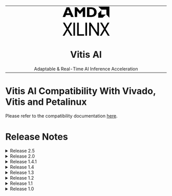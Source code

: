 ﻿<table class="sphinxhide">
 <tr>
   <td align="center"><img src="https://raw.githubusercontent.com/Xilinx/Image-Collateral/main/xilinx-logo.png" width="30%"/><h1>Vitis AI</h1><h0>Adaptable & Real-Time AI Inference Acceleration</h0>
   </td>
 </tr>
</table>

# Vitis AI Compatibility With Vivado, Vitis and Petalinux

Please refer to the compatibility documentation [here](version_compatibility.md).

# Release Notes

<details>
  <summary>Release 2.5</summary>
  
  ### New Features/Highlights
- AI Model Zoo added 14 new models, including BERT-based NLP, Vision Transformer (ViT), Optical Character Recognition (OCR), Simultaneous Localization and Mapping (SLAM), and more Once-for-All (OFA) models
- Added 38 base & optimized models for AMD EPYC server processors
- AI Quantizer added model inspector, now supports TensorFlow 2.8 and Pytorch 1.10
- Whole Graph Optimizer (WeGO) supports Pytorch 1.x and TensorFlow 2.x
- Deep Learning Processing Unit (DPU) for Versal® ACAP supports multiple compute units (CU), new Arithmetic Logic Unit (ALU) engine, Depthwise convolution and more operators supported by the DPUs on VCK5000 and Alveo™ data center accelerator cards
- Inference server supports ZenDNN as backend on AMD EPYC™ server processors
- New examples added to Whole Application Acceleration (WAA) for VCK5000 Versal development card and Zynq® UltraScale+™ evaluation kits

### Release Notes
### AI Model Zoo
- Added 14 new models, and 134 models in total
- Expanded model categories for diverse AI workloads :
   - Added models for data center application requirements including text detection and end-to-end OCR
   - Added BERT-based NLP and Vision Transformer (ViT) models on VCK5000
   - More OFA-optimized models, including OFA-RCAN for Super-Resolution and OFA-YOLO for Object Detection 
   - Added models for industrial vision and SLAM, including Interest Point Detection & Description model and Hierarchical Localization model.
- Added 38 base & optimized models for AMD EPYC CPU
- EoU enhancement:
   - Improved model index by application categories

### AI Quantizer-CNN
- Added Model Inspector that inspects a float model and shows partition results
- Support Tensorflow 2.8 and Pytorch 1.10
- Support float-scale and per-channel quantization
- Support configuration for different quantize strategies

### AI Optimizer
- OFA enhancement:
   - Support even kernel size of convolution
   - Support ConvTranspose2d
   - Updated examples
- One-step and iterative pruning enhancement:
   - Resumed model analysis or search after exception

### AI Compiler
- Support ALU for DPUCZDX8G
- Support new models

### AI Library / VART
- Added 6 new model libraries and support 17 new models
- Custom Op Enhancement
- Added new CPU operators
- Xdputil Tool Enhancement
- Two new demos on VCK190 Versal development board

### AI Profiler
- Full support on custom OP and Graph Runner
- Stability optimization

### Edge DPU-DPUCZDX8G
- New ALU engine to replace pool engine and DepthWiseConv engine in MISC:
   - ALU: support new features, e.g. large-kernel-size MaxPool, AveragePool, rectangle-kernel-size AveragePool, 16bit const weights
   - ALU: support HardSigmoid and HardSwish
   - ALU: support DepthwiseConv + LeakyReLU
   - ALU: support the parallelism configuration
- DPU IP and TRD on ZCU102 with encrypted RTL IP based on 2022.1 Vitis platform

### Edge DPU-DPUCVDX8G
- Optimized ALU that better support features like channel-attention
- Support multiple compute units
- Support DepthwiseConv + LeakyReLU
- Support Versal DPU IP and TRD on VCK190 with encrypted RTL and AIE code which still in C32B1-6/C64B1-5, and based on 2022.1 Vitis platform

### Cloud DPU-DPUCVDX8H
- Enlarged DepthWise convolution kernel size that ranges from 1x1 to 8x8
- Support AIE based pooling and ElementWise add & multiply, and big kernel size pooling
- Support more DepthWise convolution kernel sizes

### Cloud DPU-DPUCADF8H
- Support ReLU6/LeakyReLU and MobileNet series models
- Fixed the issue of missing directories in some cases in the .XO flow

### Whole Graph Optimizer (WeGO)
- Support PyTorch 1.x and TensorFlow 2.x in-framework inference
- Added 19 PyTorch 1.x/Tensorflow 2.x/Tensorflow 1.x examples, including classification, object detection, segmentation and more

### Inference Server 
- Added gRPC API to inference server flow
- Support Tensorflow/Pytorch
- Support AMD ZenDNN as backend

### WAA
- New examples for VCK5000 & ZCU104 - ResNet & adas_detection
- New ResNet example containing AIE based pre-prorcessing kernel 
- Xclbin generation using Pre-built DPU flow for ZCU102/U50 ResNet and adas_detection applications
- Xclbin generation using build flow for ZCU104/VCK190 ResNet and adas_detection applications
- Porting of all VCK190 examples from ES1 to production version and use base platform instead of custom platform
 
</details>



<details>
  <summary>Release 2.0</summary>
 
### New Features/Highlights
1. General Availability (GA) for VCK190(Production Silicon), VCK5000(Production Silicon) and U55C
2. Add support for newer Pytorch and Tensorflow version: Pytorch 1.8-1.9, Tensorflow 2.4-2.6
3. Add 22 new models, including Solo, Yolo-X, UltraFast, CLOCs, PSMNet, FairMOT, SESR, DRUNet, SSR as well as 3 NLP models and 2 OFA (Once-for-all) models 
4. Add the new custom OP flow to run models with DPU un-supported OPs with enhancement across quantizer, compiler and runtime 
5. Add more layers and configurations of DPU for VCK190 and DPU for VCK5000
6. Add OFA pruning and TF2 keras support for AI optimizer
7. Run inference directly from Tensorflow (Demo) for cloud DPU


### Release Notes
### Model Zoo
- 22 new models added, 130 total
  - 19 new Pytorch models including 3 NLP and 2 OFA models
  - 3 new Tensorflow models
- Added new application models
  - AD/ADAS: Solo for instance segmentation, Yolo-X for traffic sign detection, UltraFast for lane detection, CLOCs for sensor fusion
  - Medical: SESR for super resolution, DRUNet for image denoise, SSR for spectral remove
  - Smart city and industrial vision: PSMNet for binocular depth estimation, FairMOT for joint detection and Re-ID 
- EoU Enhancements
  - Updated automatic script to search and download required models 

### Quantizer
- TF2 quantizer
  - Add support TF 2.4-2.6
  - Add support for custom OP flow, including shape inference, quantization and dumping
  - Add support for CUDA 11
  - Add support for input_shape assignment when deploying QAT models
  - Improve support for TFOpLambda layers
  - Update support for hardware simulation, including sigmoid layer, leaky_relu layer, global and non-global average pooling layer
  - Bugfixs for sequential models and quantize position adjustment
- TF1 quantizer
  - Add quantization support for new ops, including hard-sigmoid, hard-swish, element-wise multiply ops
  - Add support for replacing normal sigmoid with hard sigmoid
  - Update support for float weights dumping when dumping golden results
  - Bugfixs for inconsistency of python APIs and cli APIs
- Pytorch quantizer
  - Add support for pytorch 1.8 and 1.9
  - Support CUDA 11
  - Support custom OP flow
  - Improve fast finetune performance on memory consumption and accuracy
  - Reduce memory consumption by feature map among quantization
  - Improve QAT functions including better initialization of quantization scale and new API for getting quantizer’s parameters
  - Support more quantization of operations: some 1D and 3D ops, DepthwiseConvTranspose2D, pixel-shuffle, pixel-unshuffle, const
  - Support CONV/BN merging in pattern of CONV+CONCAT+BN
  - Some message enhancement to help user locate problem
  - Bugfixs about consistency with hardware

### Optimizer
- TensorFlow 1.15
  - Support tf.keras.Optimizer for model training
- TensorFlow 2.x
  - Support TensorFlow 2.3-2.6
  - Add iterative pruning
- PyTorch
  - Support PyTorch 1.4-1.9.1
  - Support shared parameters in pruning
  - Add one-step pruning
  - Add once-for-all(OFA)
  - Unified APIs for iterative and one-step pruning
  - Enable pruned model to be used by quantizer
  - Support nn.Conv3d and nn.ConvTranspose3d


### Compiler
- DPU on embedded platforms
   - Support and optimize conv3d, transposedconv3d, upsample3d and upsample2d for DPUCVDX8G(xvDPU)
   - Improve the efficiency of high resolution input for DPUCVDX8G(xvDPU)
   - Support ALUv2 new features
- DPU on Alveo/Cloud
   - Support depthwise-conv2d, h-sigmoid and h-swish for DPUCVDX8H(DPUv4E)
   - Support depthwise-conv2d for DPUCAHX8H(DPUv3E)
   - Support high resolution model inference 
- Support custom OP flow

### AI Library and VART
- Support all the new models in Model Zoo: end-to-end deployment in Vitis AI Library
- Improved GraphRunner to better support custom OP flow
- Add examples on how to integrate custom OPs
- Add more pre-implemented CPU OPs
- DPU driver/runtime update to support Xilinx Device Tree Generator (DTG) for Vivado flow

### AI Profiler
- Support CPU tasks tracking in graph runner
- Better memory bandwidth analysis in text summary
- Better performance to enable the analysis of large models 

### Custom OP Flow
- Provides new capability of deploying models with DPU unsupported OPs
  - Define custom OPs in quantization 
  - Register and implement custom OPs before the deployment by graph runner
- Add two examples
  - Pointpillars Pytorch model
  - MNIST Tensorflow 2 model 

### DPU
- CNN DPU for Zynq SoC / MPSoC, DPUCZDX8G (DPUv2)
  - Upgraded to 2021.2
  - Update interrupt connection in Vivado flow
- CNN DPU for Alveo-HBM, DPUCAHX8H (DPUv3E)
  - Support depth-wise convolution 
  - Support U55C
- CNN DPU for Alveo-DDR, DPUCADF8H (DPUv3Int8)
  - Updated U200/U250 xlcbins with XRT 2021.2
  - Released XO Flow
  - Released IP Product Guide (PG400)
- CNN DPU for Versal, DPUCVDX8G (xvDPU)
  - C32 (32-aie cores for a single batch) and C64 (64-aie cores for a single batch) configurable 
  - Support configurable batch size 1~5 for C64 
  - Support and optimize new OPs: conv3d, transposedconv3d, upsample3d and upsample2d
  - Reduce Conv bubbles and compute redundancy 
  - Support 16-bit const weights in ALUv2
- CNN DPU for Versal, DPUCVDX8H (DPUv4E)
  - Support depth-wise convolution with 6 PE configuration
  - Support h-sigmoid and h-swish

### Whole App Acceleration
- Upgrade to Vitis and Vivado 2021.2
- Custom plugin example: PSMNet using Cost Volume (RTL Based) accelerator on VCK190
- New accelerator for Optical Flow (TV-L1) on U50
- High resolution segmentation application on VCK190
- Options to compare throughput & accuracy between FPGA and CPU Versions
  - Throughput improvements ranging from 25% to 368%
- Reorganized for better usability and visibility

### TVM
- Add support of DPUs for U50 and U55C 

### WeGO (Whole Graph Optimizer) 
- Run inference directly from Tensorflow framework for cloud DPU
  - Automatically perform subgraph partitioning and apply optimization/acceleration for DPU subgraphs
  - Dispatch non-DPU subgraphs to TensorFlow running on CPU
- Resnet50 and Yolov3 demos on VCK5000 

### Inference Server 
- Support xmodel serving in cloud / on-premise (EA)

### Known Issues
- vai_q_caffe hangs when TRAIN and TEST phases point to the same LMDB file
- TVM compiled Inception_v3 model gives low accuracy with DPUCADF8H (DPUv3Int8)
- TensorFlow 1.15 quantizer error in QAT caused by an incorrect pattern match
- The compiler will generate incorrect instructions for transpose operation when input and output shapes match the pattern
that after removing the axis with only 1 element, the remaining shapes are the same and number of axes is more than 1.
</details>
 

<details>
  <summary>Release 1.4.1</summary>
 
### New Features/Highlights

1. Vitis AI RNN docker public release, including RNN quantizer and compiler
2. New unified xRNN runtime for U25 & U50LV based on VART Runner interface and XIR xmodels
3. Release Versal DPU TRD based on 2021.1
4. Versal WAA app updated to provide better throughput using the new XRT C++ APIs and zero copy
5. TVM easy-of-use improvement 
6. Support VCK190 and VCK5000 production boards (EA)
7. Some bugs fixed, e.g. update on xcompiler data alignment issue affecting WAA, quantizer bug fix 
</details>

<details>
  <summary>Release 1.4</summary>
 
## Release 1.4
### New Features/Highlights
1. Support new platforms, including Versal ACAP platforms VCK190, VCK5000 and Kria SoM 
2. Better Pytorch and Tensorflow model support: Pytorch 1.5-1.7.1, improved quantization for Tensorflow 2.x models
3. New models, including 4D Radar detection, Image-Lidar sensor fusion, 3D detection & segmentation, multi-task, depth estimation, super resolution for automotive, smart medical and industrial vision applications
4. New Graph Runner API to deploy models with multiple subgraphs
5. DPUCADX8G (DPUv1)deprecated with DPUCADF8H (DPUv3Int8)
6. DPUCAHX8H (DPUv3E) and DPUCAHX8L (DPUv3ME) release with xo
7. Classification & Detection WAA examples for Versal (VCK190)


### Release Notes
### Model Zoo
- 17 new models added, 109 total
  - 11 new Pytorch models
  - 5 new Tensorlfow models
  - 1 new Caffe model
- Added support for Pytorch, Tensorflow 2.3 models
- Added new application models
  - Medical and industrial vision: depth estimation, RGB-D segmentation, super resolution 
  - Automotive: 4D Radar detection, Image-Lidar sensor fusion, surround-view 3D detection, upgraded 3D segmentation and multi-task models
- EoU Enhancements:
  - provided automated download script to select models with model name and hardware platform

### Quantizer
- TensorFlow 2.x version
  - Support fast finetune in post-training quantization (PTQ)
  - Improved quantize-aware training (QAT) functions
  - Support more layers: swish/sigmoid, hard-swish, hard-sigmoid, LeakyRelu, nested tf.keras functional and sequential models
  - Support custom layers via subclassing tf.keras.layers and support custom quantization strategies
- Pytorch version
  - Support Pytorch 1.5-1.7.1 
  - Support more operators including hard-swish, hard-sigmoid
  - Support shared parameters in quantization
  - Enhanced quantization profiling and error check functions
  - Improved QAT functions
    - support training from PTQ results
    - support reused modules
    - support resuming training

### Optimizer
- TensorFlow
  - Support tf.keras APIs in TF1
  - Supports single GPU mode for model analysis
- Pytorch version
  - Improved easy-of-use with simplified APIs
  - Support torch.nn.ConvTranspose2d
  - Support reused modules

### Compiler
- Support ALU for DPUCVDX8G (xvDPU)
- Support cross-layer prefetch optimization option
- Support xmodel output nodes assignment
- Enabled features to implement zero-copy for DPUCZDX8G(DPUv2), DPUCAHX8H(DPUv3E) and DPUCAHX8L(DPUv3ME)
- Open-source network visualization tool Netron officially supports XIR

### AI Library
- Added support for 17 new models from AI Model Zoo
- Introduced new deploy APIs graph_runner, especially for models with multiple subgraphs
- Introduced new tool xdputil for DPU and xmodel debug
- Support new KV260 SoM kit
- Support DPUCVDX8G(xvDPU) on VCK190
- Support DPUCVDX8H(DPUv4E) on VCK5000

### AI Profiler
- Support new DPU IPs: DPUCAHX8L(DPUv3ME), DPUCVDX8G(xvDPU) and DPUCVDX8H(DPUv4E)
- Support DPUCZDX8G(DPUv2) and DPUCVDX8G(xvDPU) in Vivado flow
- Add Memory IO statistics

### VART
- Support Petalinux 2021.1 and OpenCV v4
- Update samples to use INT8 as the input instead of FP32

### DPU
- CNN DPU for Zynq SoC / MPSoC, DPUCZDX8G (DPUv2)
  - Upgraded to 2021.1

- CNN DPU for Alveo-HBM, DPUCAHX8H (DPUv3E), DPUCAHX8L (DPUv3ME)
  - Released xo

- CNN DPU for Alveo-DDR, DPUCADF8H (DPUv3Int8)
  - Support latest U250 platform (2020.2) 
  - Support latest U200 platform (2021.1)
  - Support AWS F1

- CNN DPU for Versal, DPUCVDX8G (xvDPU)
  - VCK190 DPU TRD
  - Provide basic unit C32 with 32-aie cores for a single batch
  - Support configurable batch size 1~6
  - Support new OPs: Global Average Pooling up to 256x256, Element Multiply, Hardsigmoid and Hardswish
  
- CNN DPU for Versal, DPUCVDX8H (DPUv4E)
  - Improved the DPU performance of small model inference with weight pre-fetch function

- CNN DPU for Alveo-DDR, DPUCADX8G (DPUv1)
  - Deprecated with DPUCADF8H (DPUv3Int8)

### Whole App Acceleration
- Multi Object Tracking (SORT) example on ZCU102 
- Classification & Detection App examples for Versal (VCK190)  
- Updated existing examples to XRT APIs and zero copy
- Added U200 (DPUv3INT8) based WAA TRD 
- Ported U200/250 examples to DPUCADF8H (DPUv3INT8)
- SSD-MobileNet U280 example accelerates both pre and post-processing on hardware

### AI Kernel Scheduler
- Unified DPU kernels into one and added samples for Alveo U200/250 (DPUv3INT8), U280, U50, U50lv

### TVM
- Support of all DPUs - ZCU102/4, U50, U200, U250, U280
- Using Petalinux for edge devices
- Increased throughput using AKS at the application level
- Yolov3 tutorial as python notebook

### Known Issues
- ZCU104 power patch fail to work in 2021.1. Board will hang or reboot with heavy workload
</details>

<details>
  <summary>Release 1.3</summary>
 
### New Features/Highlights
1. Added support for Pytorch and Tensorflow 2.3 frameworks
2. Added more ready-to-use AI models for a wider range of applications, including 3D point cloud detection and segmentation, COVID-19 chest image segmentation and other reference models
3. Unified XIR-based compilation flow from edge to cloud
4. Vitis AI Runtime (VART) fully open source
5. New RNN overlay for NLP applications
6. New CNN DPUs for the low-latency and higher throughput applications on Alveo cards
7. EoU enhancement with Beta version model partitioning and custom layer/operators plug-in

### Release Notes
#### Model Zoo
- 28 new models added, over 92 total
  - 13 new Pytorch models
  - 17 new Tensorlfow models, including 5 Tensorflow 2 models
  - 6 new Caffe models
- Added support for Pytorch, Tensorflow 2.3 models
- Added new application models
  - Medical: CT segmentation, medical robot instrument segmentation, Covid-19 chest radiograph segmentation and other reference models.
  - Automotive: added 3D point cloud detection, point cloud segmentation models
- EoU Enhancements:
  - Improved accuracy evaluation and quantization scripts for all models
  - Model zoo restructured with clearer model information

### Quantizer
- Added support for Pytorch and Tensorflow 2 frameworks
- Calibration and fine-tune quantization methods upgraded to support TensorFlow 2.3
- Improved quantization performance and added support for fine-tuning for Pytorch



### Optimizer
- Pytorch support added

### Compiler
- Added support for  Tensorflow 2.3
- Added support for all the new CNN DPUs on Alveo and Versal platforms
  1. DPUCAHX8L (DPUv3ME)
  2. DPUCADF8H (DPUv3INT8)
  3. DPUCVDX8G (Versal CNN DPU)
- EoU Enhancement
  1. Added support for model partition & custom layer/operators Plugin (Beta)
  2. AI compilation unified to the XIR-based compilation flow from edge to cloud platforms
  3. Supports hybrid compilation for customer accelerator & DPU for higher e2e performance

### AI Library
- Added support for 36 new models from AI Model Zoo
- Added supports for Xmodel compiled with XIR flow from edge to cloud
- Added support for DPUCAHX8L (DPUv3ME) on Alveo U280/U50
- Added support for supports DPUCVDX8G (Versal DPU) on VCK190



### AI Profiler

- Integrated with Vitis Analyzer 2020.2
  1. Use Vitis Analyzer 2020.2 as default GUI
  2. Added the profiling .csv file to be compatible with Vitis Analyzer
- Vaitrace supports profiling Python applications

### VART
- Fully open source in Vitis AI 1.3
- Added new Python APIs
  1. APIs for TensorBuffer Operation
  2. APIs of RunnerExt
- Added support for Xmodel compiled with XIR flow from edge to cloud
- Added support for all DPU for CNN and RNN
- Added supports for CNN DPU on Versal platforms

### DPU
- CNN DPU for Zynq SoC / MPSoC, DPUCZDX8G (DPUv2)
  - Extended stride from 1-4 to 1-8
  - Extended MaxPooling kernel from 1-8 to 1-256 to support Pointpillar network
  - Addd support for elew_mult feature
  - Optimized save engine to improve efficiency
  - Supported XIR based AI Compiler
  - EoU Enhancement
    - DPU TRD (DPUCZDX8G) upgraded from v3.2 to v3.3
    - Added support for Vitis GUI flow for the integration

- CNN DPU for Alveo-HBM, DPUCAHX8L (v3ME)
  - Released as xclbin
  - Added support for HBM Alveo cards U280, U50, U50LV
  - Optimized with back-to-back Conv & Depthwise Conv engines to increase computing parallelism
  - Designed hierarchical memory system, URAM & HBM, to maximize data movement
  - Added support for low-latency CNN inference for high resolutions images
  - Added support for XIR-based compilation flow

- CNN DPU for Alveo-DDR, DPUCADF8H (DPUv3Int8)
  - Released as xclbin
  - Added support for DDR Alveo cards U200 and U250, Cloud FaaS
  - 2x throughput improvement over DPUv1 in INT8 mode
  - High efficiency engine can reach ~80% efficiency
  - Drop-in replacement for DPUv1 features
    1. Streaming execution
    2. Multi-process support
  - Ready for Whole Application Acceleration workloads
  - Added Support for XIR-based compilation flow

- RNN DPU, DPURAHR16L (xRNN)
  - Released as xclbin
  - Supported platforms:
    1. Alveo U25 for batch 1
    2. Alveo U50lv for batch 7
  - RNN quantizer, INT16 (16bit)
  - RNN compiler
  - Unified XRNN runner in VART;
  - Supports three RNN models
    1. Customer Satisfaction
    2. IMDB Sentiment Detection
    3. Open Information Extraction



### Whole App Acceleration
- DPUv2 TRD flow to build from sources (see [WAA-TRD](https://github.com/xilinx/vitis-ai/dsa/WAA-TRD))
- DFx based TRD flow to build from pre-built IPs
  1. DPUCZDZ8G

- Existing WAA classification and detection examples ported to DPUv3e (earlier only for DPUv2 and DPUv1) (see [Whole-App-Acceleration](https://github.com/xilinx/vitis-ai/demo/Whole-App-Acceleration))
- Fall Detection App using DPUv1 and Accelerated Optical Flow (see [Fall Detection](https://github.com/xilinx/vitis-ai/demo/Whole-App-Acceleration/fall_detection))
- Detection Post Processing (NMS) Acceleration (see [ssd_mobilenet](https://github.com/xilinx/vitis-ai/demo/Whole-App-Acceleration/ssd_mobilenet))

### AI Kernel Scheduler
- Added kernels for new DPUs
  - DPUCZDZ8G (for edge devices - ZCU102, ZCU104)
  - DPUCAHX8H (for HBM devices - Alveo-U50)
- Added kernels for Accelerated Optical Flow

### TVM
- New Flow (BYOC) or running TVM supported models on DPUv1, DPUv2

### Known Issues
- Limitations for DPUCADF8H on U200/U250:  
  - Python API not yet supported   
  - Segmentation networks not yet supported   
  - Possible accuracy issue when accessing DPUCADF8H from multiple threads    
- ERROR: pip's dependency resolver does not currently take into account all the packages that are installed. This behaviour is the source of the following dependency conflicts.
 vai-q-tensorflow2 1.3.0.dev0 requires dm-tree~=0.1.1, which is not installed.
 aiohttp 3.6.3 requires chardet<4.0,>=2.0, but you have chardet 4.0.0 which is incompatible.
 aiohttp 3.6.3 requires yarl<1.6.0,>=1.0, but you have yarl 1.6.3 which is incompatible.
   - Errors like this can be safely ignored does not affect any Vitis AI functionality
 - Inconsistent accuracies observed in multi-threaded applications using DPUCADF8H
   - View workaround [here](https://github.com/xilinx/vitis-ai/examples/DPUCADF8H/tf_resnet50_multi_thread/scripts).


### Updates
- v1.3.1
  - Bug fixes and improvements for v1.3
  - Updated Compiler to improve performance by 5% in average for most models
  - Added Zero copy support (new APIs in VART / Vitis AI Library)
  - Added Cross-layer equalization support in TensorFlow v1.15 (more benefits for mobilenet models)
  - Added WAA U50 TRD
  - Updated U280 Pre-Processing using Multi-Preprocessing JPEG decode kernels 
- v1.3.2
  - Enable Ubuntu 20.04 on MPSoC (Vitis AI Runtime and Vitis AI Library)
  - Added environment variable for Vitis AI Library’s model search path
</details>
 
<details>
  <summary>Release 1.2</summary>
 
### New Features/Highlights
1. Vitis AI Quantizer and DNNDK runtime all open source
2. 14 new Reference Models  AI Model Zoo (Pytorch, Caffe, Tensorflow)
3. VAI Quantizer supports optimized models (pruned)
4. DPU naming scheme has been updated to be consistent across all configurations
5. Introducing Vitis AI profiler for edge and cloud
6. Added  Alveo U50/U50LV support
7. Added  Alveo U280 support
8. Alveo U50/U50LV DPU DPUCAHX8H micro-architecture improvement
9. DPU TRD upgraded to support Vitis 2020.1 and Vivado 2020.1
11. Vitis AI for Pytorch CNN general access (Beta version)



### Release notes
#### Model Zoo
- 8 new Pytorch models added in the AI Model Zoo (Beta version)
  - ENet, SemanticFPN(ResNet18), facerec_pretrain_res20, face_quality, MT-resnet18, face_reid_large, face_reid_small, person_reid
- Added new Caffe models , including license plate detection and recognition, face detection, medical image segmentation, etc.
- Support pruned model quantization
- Caffe_Dev open source for easier integration
- New Models added for DPUCADX8G on Alveo U200/U250
  - Caffe: Refine-Det, U-Net, Pix2Pix (6 models), Re-identification, Face_Detect (360x640)
  - TF: VGG16, VGG19

#### Quantizer
- Vitis AI for Pytorch CNN general access (Beta version)
- Vitis AI Quantizer open source on Github (Caffe, Tensorflow 1.15 and Pytorch)
- Add Caffe binary and pycaffe support in docker environment (python 2.7)
- Integrated quantization finetuning feature for Caffe and Tensorflow
- Option to specify which layer to be 16-bit

#### Optimizer
- Added support for Tensorflow 1.15
- Added Support weight-shared conv pruning
- Optimizer compatible with docker environment

#### Compiler
- Added support for 14 new models from Xilinx AI Model Zoo
- Added support NNDCT quantized pytorch model compilation
- Improved DPUCAHX8H (for Alveo U50) performance by enabling new IP enhancements and complier optimizations
- Reduced compiler times by 10x for DPUCAHX8H (Alveo U50)
- Optimized compiler memory planning to maximize HBM memory reuse for DPUCAHX8H (Alveo U50)

#### AI Library
- Add new Vitis AI examples, including license plate detection & recognition, face detection, medical image segmentation
- Added support forDPUCADX8G (Alveo U200/U250). Users can build and run the documented models on U200/U250 now.

#### Runtime
- Open sourced DNNDK runtime
- VART adds support for Alveo U50LV, U280
- VART updated to use unified APIs, which explicitly uses XIR, as the unified data structure. All samples are updated to use the new APIs.
- Optimizations for single server, Multi-Card deployments
- Added support for TVM
- Added support for ONNXRuntime

#### AI Profiler
- Added support for C++ function level profiling
- Added support for C++ graph level profiling like DPU graph and CPU graph and sub-graph, etc
- Added support for fined-grain level operator profiling (cloud only supports xmodel)

#### AI Kernel Scheduler
- Introduced in Vitis AI 1.1, AKS is an application to automatically and efficiently pipeline complex AI graphs.
- Vitis AI 1.2 adds support for AI graphs with
  - Whole App Acceleration
  - Multiple FPGAs
  - Python based pre/post processing functions

#### DPU
- DPU naming scheme has been updated to be consistant across all configurations
- Alveo U50 DPU DPUCAHX8H (DPUv3) micro-architecture enhanced to support feature-map stationary, instruction fusion and support long weight instructions, which will result in better data movement efficiency
- Edge DPU DPUCZDX8G (DPUv2) in Vitis 2020.1 adds support for Zynq / Zynq Ultrascale devices and supports low power modes
- Edge DPU DPUCZDX8G (DPUv2) TRD upgraded to be compatible with Vitis 2020.1 and Vivado 2020.1

#### Platforms
- Added Alveo U50LV support
- Added Alveo U280 support
- Improved Alveo U50 performance

#### Examples & Demo
- Whole application acceleration
  - Resnet50 and ADAS examples for ZCU102
- 3 AllenNLP demos on U25 (EA)
- 4-bit DPU demo on ZCU102 (EA)

#### Utilities
- Added Darknet to Caffe Conversion Tool (alveo/apps/yolo/darknet_to_caffe)

- Added scripts to convert darknet yolo networks to caffe and test the accuracy



### Known Issues
1. The model "ssd_pedestrain_pruned_0_97" in pre-compiled model packages has a typo, which should be "ssd_pedestrian_pruned_0.97"
2. Force option "--force" should be used when installing updated packages over the default packages in edge board images
3. The cloud demo cannot support drm for display because of the docker limitations
4. VART does not validate model and DPU combinations. This feature will be added in future releases. users should ensure they have loaded the correct models for the target devices. If not, there will be an unexpected runtime error.
5. The "builddrm.sh" under demo directories in Vitis AI Library can only be cross compiled, and cannot be native build on the board directly

### Updates
- v1.2.1
  - Added Zynq Ultrascale Plus Whole App examples
  - Updated U50 XRT and shell to *Xilinx-u50-gen3x4-xdma-2-202010.1-2902115*
  - Updated docker launch instructions  
  - Updated TRD makefile instructions
- v1.3.2
  - Enable Ubuntu 20.04 on MPSoC (Vitis AI Runtime and Vitis AI Library)
  - Added environment variable for Vitis AI Library’s model search path
</details>


<details>
  <summary>Release 1.1</summary>

## Release 1.1

### New Features

#### Model Zoo

* Model quantization accuracy update
* Model test and retraining improved
* Caffe_Xilinx updated to version 1.1
* U50, U200, U250 performance added

#### Quantizer

* Add Tensorflow 1.15 support
* Bugfixes

#### Compiler

* Support cross compilation for Zynq and ZU+ based platforms
* Vitis AI Compiler for U50
    -	Based on the new XIR (Xilinx Intermediate Representation)
    -	Support DPUv3E
    -   Tested with 40 models from Vitis AI Model Zoo
* Vitis AI Compiler for Zynq and ZU+
    -   Support DPUv2 1.4.1 instruction set
    -   Support bias rightward-shift computation to improve model accuracy
    -   Support bilinear upsampling operator

#### Runtime

* VART (Vitis AI Runtime)
    -   Unified runtime based on XIR for Zynq, ZU+ and Alveo
    -   Include new APIs for NN performance improvement
    -   7 samples with VART APIs provided


#### DPU

*  DPUv2 for Zynq and ZU+
*  DPUv2
    -  Upgrade to version 1.4.1
    -  DPU TRD update with Vitis 2019.2 and Vitis AI Library 1.1
*  DPUv3E
    -  https://github.com/Xilinx/Vitis-AI/tree/master/alveo-hbm

#### Vitis AI Library

* All source code open source
* Support VART
* Add support for Alveo
* Support batch model for DPUv3E

#### Example & Demo

* Whole Application Acceleration Example
* End-to-end pipeline which includes JPEG decode, Resize, CNN inference on Alveo
* Neptune demo: Use FPGA for multi-stream and multi-model mode
* AKS demo: Building complex application using C++ and threads

#### Others

* TVM (Early access, provide docker upon request)
    -  Supported frontends: TFLite, ONNX, MxNet and Pytorch
    -  Platform support: ZCU102, ZC104, U200 and U250
    -  Tested for 15 models including classification, detection and segmentation from various frameworks
* xButler upgraded to version 3.0 and provides support for docker container.
* Improved support on upsampling, deconvolution and large convolutions for segmentation models including FPN for DPUv1

### Known Issues
* Alveo U50 toolchain doesn't support Conv2DTranspose trained in Keras and converted to TF 1.15, which will be fixed in Vitis AI 1.2 release.

### Updates
* 5/6/20 - Fixed hardware bug which will lead to computation errors in some corner case for Alveo U50 Production shell xclbin.
* 5/6/20 - Added support for Alveo U50 using EA x4 shell for increased performance.

</details>

<details>
  <summary>Release 1.0</summary>

### New Features

#### Model Zoo

* Release custom Caffe framework distribution caffe_xilinx
* Add accuracy test code and retrain code for all Caffe models
* Increase Tensorflow models to 19 with float/fixed model versions and accuracy test code, including popular models such as SSD, YOLOv3, MLPerf:ssd_resnet34, etc.
* Add multi-task Caffe model for ADAS applications


#### Optimizer (A separate package which requires licensing)

*  Caffe Pruning
    - Support for depthwise convolution layer
    - Remove internal implementation-related parameters in transformed prototxt
*  TensorFlow Pruning
    -   Release pruning tool based on TensorFlow 1.12
    -   Add more validations to user-specified parameters
    -   Bug fixes for supporting more networks
*  Darknet pruning
    -	new interface for pruning tool
    -	support yolov3-spp

#### Quantizer

*  Tensorflow quantization
    -	Support DPU simulation and dumping quantize simulation results.
    -	Improve support for some layers and node patterns, including tf.keras.layers.Conv2DTranspose, tf.keras.Dense, tf.keras.layers.LeakyReLU, tf.conv2d + tf.mul
    -	Move temp quantize info files from /tmp/ to $output_dir/temp folder, to support multi-users on one machine
    -	Bugfixes

*  Caffe quantization
    -	Enhanced activation data dump function
    -	Ubuntu 18 support
    -	Non-unified bit width quantization support
    -	Support HDF5 data layer
    -	Support of scale layers without parameters but with multiple inputs

#### Compiler
* Support cross compilation for Zynq and ZU+ based platforms
* Enhancements and bug fixes for a broader set of Tensorflow models
* New Split IO memory model enablement for performance optimization
* Improved code generation
* Support Caffe/TensorFlow model compilation over cloud DPU V3E (Early Access)


#### Runtime
* Enable edge to cloud deployment over XRT 2019.2
* Offer the unified Vitis AI C++/Python programming APIs
* DPU priority-based scheduling and DPU core affinity
* Introduce adaptive operating layer to unify runtime’s underlying interface for Linux, XRT and QNX
* QNX RTOS enablement to support automotive customers.
* Neptune API for X+ML
* Performance improvements


#### DPU

*  	DPUv2 for Zynq and ZU+
    -	Support Vitis flow with reference design based on ZCU102
    -	The same DPU also supports Vivado flow
    -	All features are configurable
    -	Fixed several bugs

*  DPUv3 for U50/U280 (Early access)

#### Vitis AI Library

* Support of new Vitis AI Runtime - Vitis AI Library is updated to be based on the new Vitis AI Runtime with unified APIs. It also fully supports XRT 2019.2.
* New DPU support - Besides DPUv2 for Zynq and ZU+, a new AI Library will support new DPUv3 IPs for Alveo/Cloud using same codes (Early access).
* New Tensorflow model support - There are up to 19 tensorflow models supported, which are from official tensorflow repository
* New libraries and demos - There are two new libraries “libdpmultitask” and “libdptfssd” which supports multi-task models and Tensorflow SSD models. An updated classification demo is included to shows how to uses unified APIs in Vitis AI runtime.
* New Open Source Library - The “libdpbase” library is open source in this release, which shows how to use unified APIs in Vitis AI runtime to construct high-level libraries.
* New Installation Method - The host side environment adopts uses image installation, which simplifies and unifies the installation process.


#### Others
* Support for TVM which enables support for Pytorch, ONNX and SageMaker NEO
* Partitioning of Tensorflow models and support for xDNNv3 execution in Tensorflow natively
* Automated Tensorflow model partition, compilation and deployment over DPUv3 (Early access)
* Butler API for following:
    -	Automatic resource discovery and management
    -	Multiprocess support – Ability for many containers/processes to access single FPGA
    -	FPGA slicing – Ability to use part of FPGA
    -	Scaleout support for multiple FPGA on same server
* Support for pix2pix models

</details>
